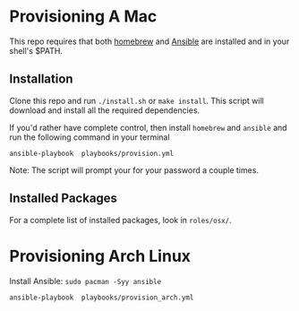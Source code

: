 # Provisioning A Mac

This repo requires that both [homebrew](https://brew.sh/) and [Ansible](https://www.ansible.com) are installed and in your shell's $PATH.

## Installation

Clone this repo and run `./install.sh` or `make install`.  This script will download and install
all the required dependencies.

If you'd rather have complete control, then install `homebrew` and `ansible`
and run the following command in your terminal

`ansible-playbook  playbooks/provision.yml`


Note: The script will prompt your for your password a couple times.

## Installed Packages

For a complete list of installed packages, look in `roles/osx/`.  


# Provisioning Arch Linux

Install Ansible: `sudo pacman -Syy ansible`

`ansible-playbook  playbooks/provision_arch.yml`


